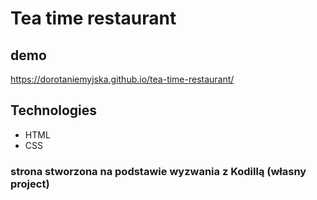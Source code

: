 # Tea time restaurant

## demo

https://dorotaniemyjska.github.io/tea-time-restaurant/

## Technologies
* HTML
* CSS

### strona stworzona na podstawie wyzwania z Kodillą (własny project)








